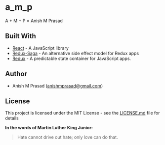 # a_m_p

A + M + P = Anish M Prasad

## Built With

* [React](https://https://reactjs.org/) - A JavaScript library
* [Redux-Saga](https://github.com/redux-saga/redux-saga) -  An alternative side effect model for Redux apps
* [Redux](https://redux.js.org/) - A predictable state container for JavaScript apps.

## Author

- Anish M Prasad (anishmprasad@gmail.com)

## License

This project is licensed under the MIT License - see the [LICENSE.md](https://github.com/Anishmprasad/a_m_p/blob/master/README.md) file for details

**In the words of Martin Luther King Junior:**
> Hate cannot drive out hate; only love can do that.



